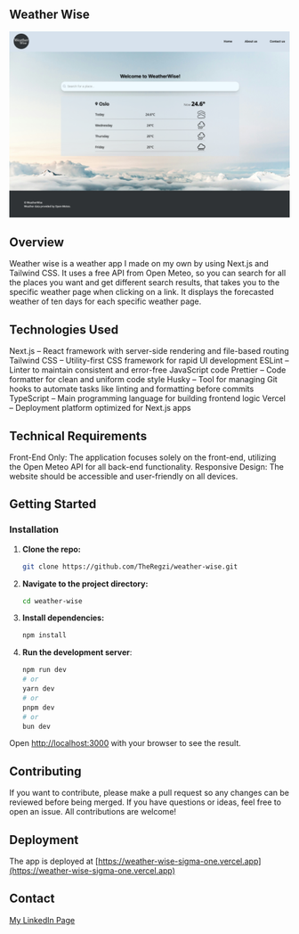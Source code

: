 ## Weather Wise

![Weather Wise Homepage image](./public/assets/weater-wise.png)

## Overview

Weather wise is a weather app I made on my own by using Next.js and Tailwind CSS. It uses a free API from Open Meteo, so you can search for all the places you want and get different search results, that takes you to the specific weather page when clicking on a link. It displays the forecasted weather of ten days for each specific weather page.

## Technologies Used

Next.js – React framework with server-side rendering and file-based routing
Tailwind CSS – Utility-first CSS framework for rapid UI development
ESLint – Linter to maintain consistent and error-free JavaScript code
Prettier – Code formatter for clean and uniform code style
Husky – Tool for managing Git hooks to automate tasks like linting and formatting before commits
TypeScript – Main programming language for building frontend logic
Vercel – Deployment platform optimized for Next.js apps

## Technical Requirements

Front-End Only: The application focuses solely on the front-end, utilizing the Open Meteo API for all back-end functionality.
Responsive Design: The website should be accessible and user-friendly on all devices.

## Getting Started

### Installation

1. **Clone the repo:**

   ```bash
   git clone https://github.com/TheRegzi/weather-wise.git
   ```

2. **Navigate to the project directory:**

   ```bash
   cd weather-wise
   ```

3. **Install dependencies:**

   ```bash
   npm install
   ```

4. **Run the development server**:

   ```bash
   npm run dev
   # or
   yarn dev
   # or
   pnpm dev
   # or
   bun dev
   ```

Open [http://localhost:3000](http://localhost:3000) with your browser to see the result.

## Contributing

If you want to contribute, please make a pull request so any changes can be reviewed before being merged. If you have questions or ideas, feel free to open an issue. All contributions are welcome!

## Deployment

The app is deployed at [https://weather-wise-sigma-one.vercel.app](https://weather-wise-sigma-one.vercel.app)

## Contact

[My LinkedIn Page](https://www.linkedin.com/in/regine-dille-kornbakk-aa0a7b288/)
